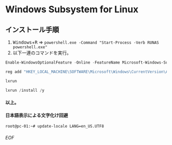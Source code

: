 # Windows Subsystem for Linux

## インストール手順

1. <kbd>Windows</kbd>+<kbd>R</kbd> => ```powershell.exe -Command "Start-Process -Verb RUNAS powershell.exe"```
1. 以下一連のコマンドを実行。
```PowerShell
Enable-WindowsOptionalFeature -Online -FeatureName Microsoft-Windows-Subsystem-Linux

reg add "HKEY_LOCAL_MACHINE\SOFTWARE\Microsoft\Windows\CurrentVersion\AppModelUnlock" /t REG_DWORD /f /v "AllowDevelopmentWithoutDevLicense" /d "1"

lxrun

lxrun /install /y
```
#### 以上。

#### 日本語表示による文字化け回避

```
root@pc-01:~# update-locale LANG=en_US.UTF8
```

<!--
## `lxrun`コマンドについて

```
C:\> lxrun
Performs administrative operations on the LX subsystem

Usage:
    /install - Installs the subsystem
        Optional arguments:
            /y - Do not prompt user to accept
    /uninstall - Uninstalls the subsystem
        Optional arguments:
            /full - Perform a full uninstall
            /y - Do not prompt user to accept
    /update - Updates the subsystem
        Optional arguments:
            /critical - Perform critical update. This option will close all running LX processes when the update completes.

C:\> lxrun /install /y

C:\> lxrun /setdefaultuser root

C:\> lxrun /uninstall /y

```

## ssh 設定
```bash
# 鍵生成
dpkg-reconfigure openssh-server

# 設定変更の内容を確認
diff -u /etc/ssh/sshd_config <(sed -r -e 's/^(UsePrivilegeSeparation )(yes)/# '$(date +%Y%m%d)' #\1\2\n\1no/g' /etc/ssh/sshd_config)

# 設定変更
sed -r -e 's/^(UsePrivilegeSeparation )(yes)/# '$(date +%Y%m%d)' #\1\2\n\1no/g' /etc/ssh/sshd_config -i_$(date +%Y%m%d_%H%M%S).backup

# 差分確認
diff -u $(ls -t /etc/ssh/sshd_config* | tail -n 1) /etc/ssh/sshd_config
```
-->





<!--
## 以下、旧手順。

1. **<kbd>Windows</kbd> + <kbd>R</kbd> => `OptionalFeatures`**

1. **Check `Windows Subsystem for Linux`**

1. **<kbd>Windows</kbd> + <kbd>U</kbd> => `developer`** (OR **<kbd>Windows</kbd> + <kbd>R</kbd> => `powershell -Command "Start-Process -Verb runas powershell Show-WindowsDeveloperLicenseRegistration"`**)

1. **Check `Developer mode`**

```
if (-not((Get-WindowsOptionalFeature -Online | Where-Object { $_.FeatureName -eq 'Microsoft-Windows-Subsystem-Linux' }).State -eq 'Enabled'))
{
   Enable-WindowsOptionalFeature -Online -FeatureName Microsoft-Windows-Subsystem-Linux
   reg add "HKEY_LOCAL_MACHINE\SOFTWARE\Microsoft\Windows\CurrentVersion\AppModelUnlock" /t REG_DWORD /f /v "AllowDevelopmentWithoutDevLicense" /d "1"
}

lxrun

lxrun /install /y
```
-->

###### EOF
